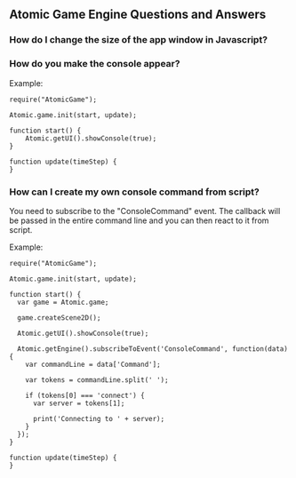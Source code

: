 ## Atomic Game Engine Questions and Answers

### How do I change the size of the app window in Javascript?


### How do you make the console appear?

Example:

```
require("AtomicGame");

Atomic.game.init(start, update);

function start() {
    Atomic.getUI().showConsole(true);
}

function update(timeStep) {
}
```

### How can I create my own console command from script?

You need to subscribe to the "ConsoleCommand" event. The callback will be passed in the entire command line and you can then react to it from script.

Example:

```
require("AtomicGame");

Atomic.game.init(start, update);

function start() {
  var game = Atomic.game;

  game.createScene2D();

  Atomic.getUI().showConsole(true);
    
  Atomic.getEngine().subscribeToEvent('ConsoleCommand', function(data) {
    var commandLine = data['Command'];
       
    var tokens = commandLine.split(' ');
       
    if (tokens[0] === 'connect') {
      var server = tokens[1];
            
      print('Connecting to ' + server);
    }
  });
}

function update(timeStep) {
}
```
